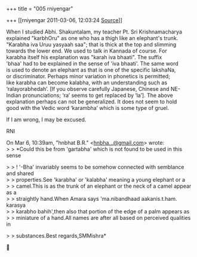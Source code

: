 +++
title = "005 rniyengar"

+++
[[rniyengar	2011-03-06, 12:03:24 [Source](https://groups.google.com/g/bvparishat/c/f0KxbLyp3p4)]]



When I studied Abhi. Shakuntalam, my teacher Pt. Sri Krishnamacharya  
explained "karbhOru" as one who has a thigh like an elephant's trunk.  
"Karabha iva Uruu yasyaah saa"; that is thick at the top and slimming  
towards the lower end. We used to talk in Kannada of course. For  
karabha itself his explanation was "karah iva bhaati". The suffix  
'bhaa' had to be explained in the sense of 'iva bhaati'. The same word  
is used to denote an elephant as that is one of the specific lakshaNa,  
or discriminator. Perhaps minor variation in phonetics is permitted;  
like karabha can become kalabha, with an understanding such as  
‘ralayorabhedah’. \[If you observe carefully Japanese, Chinese and NE-  
Indian pronunciations; ‘ra’ seems to get replaced by ‘la’\]. The above  
explanation perhaps can not be generalized. It does not seem to hold  
good with the Vedic word ‘karambha’ which is some type of gruel.

If I am wrong, I may be excused.

RNI

  
On Mar 6, 10:39am, "hnbhat B.R." \<[hnbha...@gmail.com]()\> wrote:  
\> \> \*Could this be from 'gartabha' which is not found to be used in this sense

  
\> \> ! '-Bha' invariably seems to be somehow connected with semblance and shared  
\> \> properties.See 'karabha' or 'kalabha' meaning a young elephant or a  
\> \> camel.This is as the trunk of an elephant or the neck of a camel appear as a  
\> \> straightly hand.When Amara says 'ma.nibandhaad aakanis.t.ham. karasya  
\> \> karabho bahih',then also that portion of the edge of a palm appears as  
\> \> miniature of a hand.All names are after all based on perceived qualities in  

\> \> substances.Best regards,SMMishra\*



